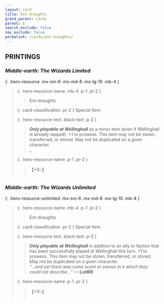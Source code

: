 ```yaml
---
layout: card
title: Ent-draughts
grand_parent: Cards
parent: E
search_exclude: false
nav_exclude: false
permalink: /cards/ent-draughts/
---
```


## PRINTINGS


### _Middle-earth: The Wizards Limited_

{: .hero-resource .mx-sm-6 .mx-md-8 .mx-lg-10 .mb-4 }
> {: .hero-resource-name .mb-4 .p-1 .pl-2 }
> > <div class="card-mp"></div>
> > <div class="card-name">Ent-draughts</div>
>
> {: .card-classification .pr-2 }
> Special Item
>
> {: .hero-resource-text .black-text .p-2 }
> > ***Only playable at Wellinghall*** as a minor item (even if Wellinghall is already tapped). +1 to prowess. This item may not be stolen, transferred, or stored. May not be duplicated on a given character. <br>_
> 
> {: .hero-resource-name .p-1 .pr-2 }
> > <div class="card-shield">【+1/&ndash;】</div>
> > <div class="card-corruption">&nbsp;</div>

### _Middle-earth: The Wizards Unlimited_

{: .hero-resource-unlimited .mx-sm-6 .mx-md-8 .mx-lg-10 .mb-4 }
> {: .hero-resource-name .mb-4 .p-1 .pl-2 }
> > <div class="card-mp"></div>
> > <div class="card-name">Ent-draughts</div>
>
> {: .card-classification .pr-2 }
> Special Item
>
> {: .hero-resource-text .black-text .p-2 }
> > ***Only playable at Wellinghall*** in addition to an ally or faction that has been successfully played at Wellinghall this turn. +1 to prowess. This item may not be stolen, transferred, or stored. May not be duplicated on a given character. <br>_“...and yet there was some scent or savour in it which they could not describe...”_ ***---&#65279;LotRIII***  
> 
> {: .hero-resource-name .p-1 .pr-2 }
> > <div class="card-shield">【+1/&ndash;】</div>
> > <div class="card-corruption">&nbsp;</div>
